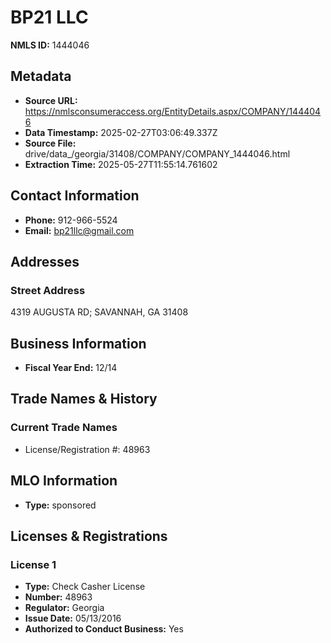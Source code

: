 # BP21 LLC

**NMLS ID:** 1444046

## Metadata
- **Source URL:** https://nmlsconsumeraccess.org/EntityDetails.aspx/COMPANY/1444046
- **Data Timestamp:** 2025-02-27T03:06:49.337Z
- **Source File:** drive/data_/georgia/31408/COMPANY/COMPANY_1444046.html
- **Extraction Time:** 2025-05-27T11:55:14.761602

## Contact Information
- **Phone:** 912-966-5524
- **Email:** bp21llc@gmail.com

## Addresses
### Street Address
4319 AUGUSTA RD; SAVANNAH, GA 31408

## Business Information
- **Fiscal Year End:** 12/14

## Trade Names & History
### Current Trade Names
- License/Registration #: 48963

## MLO Information
- **Type:** sponsored

## Licenses & Registrations

### License 1
- **Type:** Check Casher License
- **Number:** 48963
- **Regulator:** Georgia
- **Issue Date:** 05/13/2016
- **Authorized to Conduct Business:** Yes
